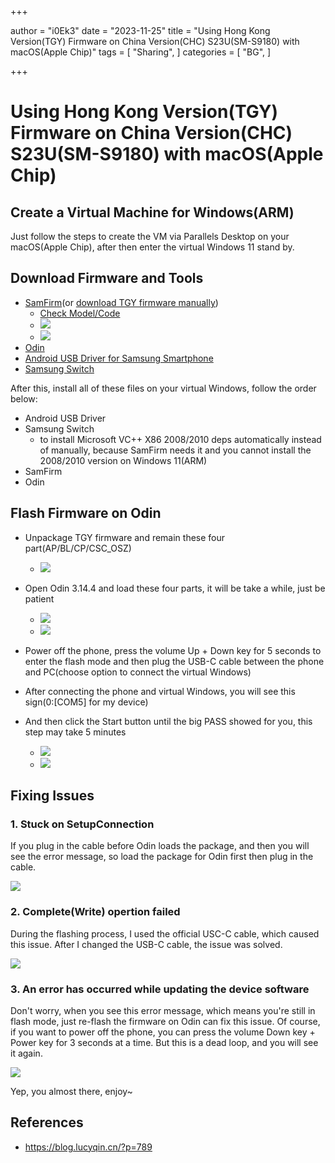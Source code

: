 +++

author = "i0Ek3"
date = "2023-11-25"
title = "Using Hong Kong Version(TGY) Firmware on China Version(CHC) S23U(SM-S9180) with macOS(Apple Chip)" 
tags = [
    "Sharing",
]
categories = [
    "BG",
]

+++

# Using Hong Kong Version(TGY) Firmware on China Version(CHC) S23U(SM-S9180) with macOS(Apple Chip)

## Create a Virtual Machine for Windows(ARM)

Just follow the steps to create the VM via Parallels Desktop on your macOS(Apple Chip), after then enter the virtual Windows 11 stand by.

## Download Firmware and Tools

- [SamFirm](https://samfirmtool.com)(or [download TGY firmware manually](https://samfw.com/firmware/SM-S9180))
  - [Check Model/Code](https://www.sxrom.com)
  - ![](![s9180-choose-version](https://cdn.statically.io/gh/i0Ek3/apichost@main/20231125/s9180-choose-version.6ua0eculvjpc.jpg))
  - ![](![s9180-download-TGY-firmware](https://cdn.statically.io/gh/i0Ek3/apichost@main/20231125/s9180-download-TGY-firmware.8sz078ad1fc.jpg))
- [Odin](https://odindownloader.com)
- [Android USB Driver for Samsung Smartphone](https://developer.samsung.com/android-usb-driver)
- [Samsung Switch](https://www.samsung.com/global/download/)

After this, install all of these files on your virtual Windows, follow the order below:

- Android USB Driver
- Samsung Switch
  - to install Microsoft VC++ X86 2008/2010 deps automatically instead of manually, because SamFirm needs it and you cannot install the 2008/2010 version on Windows 11(ARM)
- SamFirm
- Odin

## Flash Firmware on Odin

- Unpackage TGY firmware and remain these four part(AP/BL/CP/CSC_OSZ)
  - ![](![s9180-remain-four-part](https://cdn.statically.io/gh/i0Ek3/apichost@main/20231125/s9180-remain-four-part.73cf3cm28neo.jpg))
- Open Odin 3.14.4 and load these four parts, it will be take a while, just be patient
  - ![](![s9180-AP-loading](https://cdn.statically.io/gh/i0Ek3/apichost@main/20231125/s9180-AP-loading.780sjc5xbnuo.jpg))
  - ![](![s9180-loading-packages](https://cdn.statically.io/gh/i0Ek3/apichost@main/20231125/s9180-loading-packages.5dsom5r4nw5c.jpg))

- Power off the phone, press the volume Up + Down key for 5 seconds to enter the flash mode and then plug the USB-C cable between the phone and PC(choose option to connect the virtual Windows)

- After connecting the phone and virtual Windows, you will see this sign(0:[COM5] for my device)
- And then click the Start button until the big PASS showed for you, this step may take 5 minutes
  - ![](![s9180-start-to-flashing](https://cdn.statically.io/gh/i0Ek3/apichost@main/20231125/s9180-start-to-flashing.3jqkx5h29q2o.jpg))
  - ![](![s9180-flash-success](https://cdn.statically.io/gh/i0Ek3/apichost@main/20231125/s9180-flash-success.6w27jni0gqkg.jpg))

## Fixing Issues

### 1. Stuck on SetupConnection

If you plug in the cable before Odin loads the package, and then you will see the error message, so load the package for Odin first then plug in the cable.

![](![s9180-issue-stuck-on-setup-connection](https://cdn.statically.io/gh/i0Ek3/apichost@main/20231125/s9180-issue-stuck-on-setup-connection.fyjy9bn6em0.jpg))

### 2. Complete(Write) opertion failed

During the flashing process, I used the official USC-C cable, which caused this issue. After I changed the USB-C cable, the issue was solved.

![](![s9180-complete(wirte)-operation-failed-issue](https://cdn.statically.io/gh/i0Ek3/apichost@main/20231125/s9180-complete(wirte)-operation-failed-issue.33kr9i80uwzk.jpg))

### 3. An error has occurred while updating the device software

Don't worry, when you see this error message, which means you're still in flash mode, just re-flash the firmware on Odin can fix this issue. Of course, if you want to power off the phone, you can press the volume Down key + Power key for 3 seconds at a time. But this is a dead loop, and you will see it again.

![](![s9180-error-occurred](https://cdn.statically.io/gh/i0Ek3/apichost@main/20231125/s9180-error-occurred.1pe515uq2mww.jpg))

Yep, you almost there, enjoy~

## References

- https://blog.lucyqin.cn/?p=789
